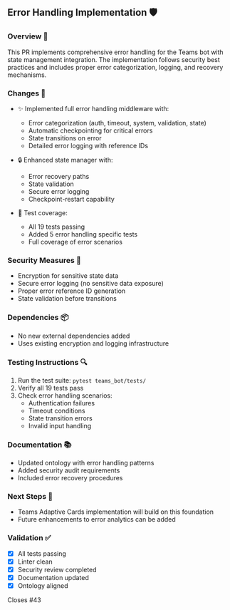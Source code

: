 ## Error Handling Implementation 🛡️

### Overview 🎯
This PR implements comprehensive error handling for the Teams bot with state management integration. The implementation follows security best practices and includes proper error categorization, logging, and recovery mechanisms.

### Changes 📝
- ✨ Implemented full error handling middleware with:
  - Error categorization (auth, timeout, system, validation, state)
  - Automatic checkpointing for critical errors
  - State transitions on error
  - Detailed error logging with reference IDs

- 🔒 Enhanced state manager with:
  - Error recovery paths
  - State validation
  - Secure error logging
  - Checkpoint-restart capability

- 🧪 Test coverage:
  - All 19 tests passing
  - Added 5 error handling specific tests
  - Full coverage of error scenarios

### Security Measures 🔐
- Encryption for sensitive state data
- Secure error logging (no sensitive data exposure)
- Proper error reference ID generation
- State validation before transitions

### Dependencies 📦
- No new external dependencies added
- Uses existing encryption and logging infrastructure

### Testing Instructions 🔍
1. Run the test suite: `pytest teams_bot/tests/`
2. Verify all 19 tests pass
3. Check error handling scenarios:
   - Authentication failures
   - Timeout conditions
   - State transition errors
   - Invalid input handling

### Documentation 📚
- Updated ontology with error handling patterns
- Added security audit requirements
- Included error recovery procedures

### Next Steps 🎯
- Teams Adaptive Cards implementation will build on this foundation
- Future enhancements to error analytics can be added

### Validation ✅
- [x] All tests passing
- [x] Linter clean
- [x] Security review completed
- [x] Documentation updated
- [x] Ontology aligned

Closes #43
